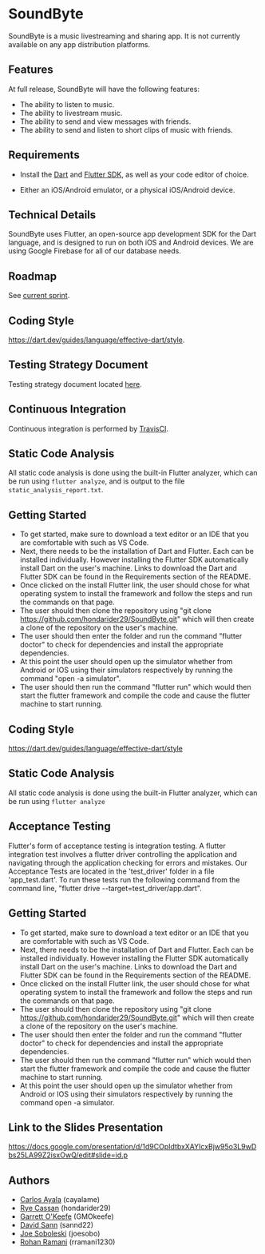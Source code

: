 # SoundByte

SoundByte is a music livestreaming and sharing app. It is not currently available on any app distribution platforms.

## Features

At full release, SoundByte will have the following features:

- The ability to listen to music.
- The ability to livestream music.
- The ability to send and view messages with friends.
- The ability to send and listen to short clips of music with friends.

## Requirements

- Install the [Dart]( https://dart.dev/get-dart ) and [Flutter SDK]( https://flutter.dev/docs/get-started/install ), as well as your code editor of choice.

- Either an iOS/Android emulator, or a physical iOS/Android device.

## Technical Details

SoundByte uses Flutter, an open-source app development SDK for the Dart language, and is designed to run on both iOS and Android devices. We are using Google Firebase for all of our database needs.

## Roadmap

See [current sprint](https://github.com/hondarider29/SoundByte/projects/8).

## Coding Style

https://dart.dev/guides/language/effective-dart/style.

## Testing Strategy Document

Testing strategy document located [here](https://docs.google.com/document/d/1T2xsMfm-x3glku9qY-0on-asgXoOdzL7I0qZY4TWYU4/edit?usp=sharing). 

## Continuous Integration

Continuous integration is performed by [TravisCI](https://travis-ci.com/hondarider29/SoundByte/).

## Static Code Analysis

All static code analysis is done using the built-in Flutter analyzer, which can be run using ```flutter analyze```, and is output to the file ```static_analysis_report.txt```.

## Getting Started
- To get started, make sure to download a text editor or an IDE that you are comfortable with such as VS Code. 
- Next, there needs to be the installation of Dart and Flutter. Each can be installed individually. However installing the Flutter SDK automatically install Dart on the user's machine. Links to download the Dart and Flutter SDK can be found in the Requirements section of the README. 
- Once clicked on the install Flutter link, the user should chose for what operating system to install the framework and follow the steps and run the commands on that page. 
- The user should then clone the repository using "git clone https://github.com/hondarider29/SoundByte.git" which will then create a clone of the repository on the user's machine.
- The user should then enter the folder and run the command  "flutter doctor" to check for dependencies and install the appropriate dependencies.
- At this point the user should open up the simulator whether from Android or IOS using their simulators respectively by running the command "open -a simulator". 
- The user should then run the command "flutter run" which would then start the flutter framework and compile the code and cause the flutter machine to start running.


## Coding Style

https://dart.dev/guides/language/effective-dart/style

## Static Code Analysis

All static code analysis is done using the built-in Flutter analyzer, which can be run using ```flutter analyze```

## Acceptance Testing

Flutter's form of acceptance testing is integration testing. A flutter integration test involves a flutter driver controlling the application and navigating through the application checking for errors and mistakes. Our Acceptance Tests are located in the 'test_driver' folder in a file 'app_test.dart'. To run these tests run the following command from the command line, "flutter drive --target=test_driver/app.dart".

## Getting Started
- To get started, make sure to download a text editor or an IDE that you are comfortable with such as VS Code. 
- Next, there needs to be the installation of Dart and Flutter. Each can be installed individually. However installing the Flutter SDK automatically install Dart on the user's machine. Links to download the Dart and Flutter SDK can be found in the Requirements section of the README. 
- Once clicked on the install Flutter link, the user should chose for what operating system to install the framework and follow the steps and run the commands on that page. 
- The user should then clone the repository using "git clone https://github.com/hondarider29/SoundByte.git" which will then create a clone of the repository on the user's machine.
- The user should then enter the folder and run the command  "flutter doctor" to check for dependencies and install the appropriate dependencies.
- The user should then run the command "flutter run" which would then start the flutter framework and compile the code and cause the flutter machine to start running.
- At this point the user should open up the simulator whether from Android or IOS using their simulators respectively by running the command open -a simulator. 

## Link to the Slides Presentation
https://docs.google.com/presentation/d/1d9COpIdtbxXAYIcxBjw95o3L9wDbs25LA99Z2isxOwQ/edit#slide=id.p

## Authors

- [Carlos Ayala](github.com/cayalame) (cayalame)
- [Rye Cassan](github.com/hondarider29) (hondarider29)
- [Garrett O'Keefe](GMOkeefe) (GMOkeefe)
- [David Sann](github.com/sannd22) (sannd22)
- [Joe Soboleski](github.com/joesobo) (joesobo)
- [Rohan Ramani](github.com/rramani1230) (rramani1230)
